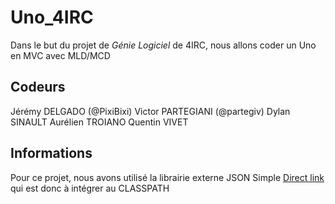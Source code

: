 # Uno_4IRC

Dans le but du projet de _Génie Logiciel_ de 4IRC, nous allons coder un Uno en MVC avec MLD/MCD

## Codeurs

Jérémy DELGADO (@PixiBixi)
Victor PARTEGIANI (@partegiv)
Dylan SINAULT
Aurélien TROIANO
Quentin VIVET

## Informations

Pour ce projet, nous avons utilisé la librairie externe JSON Simple [Direct link](http://www.java2s.com/Code/JarDownload/json-simple/json-simple-1.1.1.jar.zip) qui est donc à intégrer au CLASSPATH
